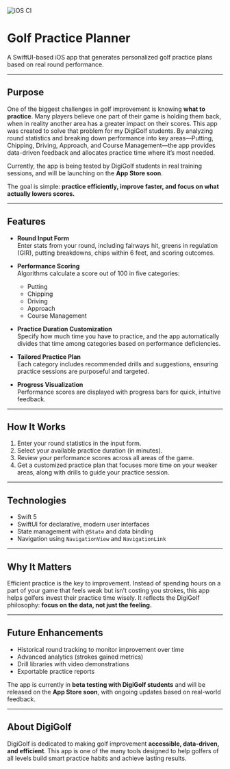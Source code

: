![iOS CI](https://github.com/ithomas13/Practice-Plans/actions/workflows/ios-ci.yml/badge.svg)
# Golf Practice Planner

A SwiftUI-based iOS app that generates personalized golf practice plans based on real round performance.  

---

## Purpose

One of the biggest challenges in golf improvement is knowing **what to practice**. Many players believe one part of their game is holding them back, when in reality another area has a greater impact on their scores. This app was created to solve that problem for my DigiGolf students. By analyzing round statistics and breaking down performance into key areas—Putting, Chipping, Driving, Approach, and Course Management—the app provides data-driven feedback and allocates practice time where it’s most needed.  

Currently, the app is being tested by DigiGolf students in real training sessions, and will be launching on the **App Store soon**.  

The goal is simple: **practice efficiently, improve faster, and focus on what actually lowers scores.**

---

## Features

- **Round Input Form**  
  Enter stats from your round, including fairways hit, greens in regulation (GIR), putting breakdowns, chips within 6 feet, and scoring outcomes.

- **Performance Scoring**  
  Algorithms calculate a score out of 100 in five categories:
  - Putting  
  - Chipping  
  - Driving  
  - Approach  
  - Course Management  

- **Practice Duration Customization**  
  Specify how much time you have to practice, and the app automatically divides that time among categories based on performance deficiencies.

- **Tailored Practice Plan**  
  Each category includes recommended drills and suggestions, ensuring practice sessions are purposeful and targeted.

- **Progress Visualization**  
  Performance scores are displayed with progress bars for quick, intuitive feedback.

---

## How It Works

1. Enter your round statistics in the input form.  
2. Select your available practice duration (in minutes).  
3. Review your performance scores across all areas of the game.  
4. Get a customized practice plan that focuses more time on your weaker areas, along with drills to guide your practice session.  

---

## Technologies

- Swift 5  
- SwiftUI for declarative, modern user interfaces  
- State management with `@State` and data binding  
- Navigation using `NavigationView` and `NavigationLink`  

---

## Why It Matters

Efficient practice is the key to improvement. Instead of spending hours on a part of your game that feels weak but isn’t costing you strokes, this app helps golfers invest their practice time wisely. It reflects the DigiGolf philosophy: **focus on the data, not just the feeling.**

---

## Future Enhancements

- Historical round tracking to monitor improvement over time  
- Advanced analytics (strokes gained metrics)  
- Drill libraries with video demonstrations  
- Exportable practice reports  

The app is currently in **beta testing with DigiGolf students** and will be released on the **App Store soon**, with ongoing updates based on real-world feedback.  

---

## About DigiGolf

DigiGolf is dedicated to making golf improvement **accessible, data-driven, and efficient**. This app is one of the many tools designed to help golfers of all levels build smart practice habits and achieve lasting results.
